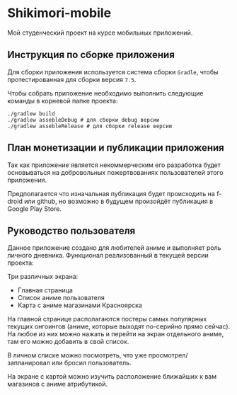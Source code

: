 # Shikimori-mobile

Мой студенческий проект на курсе мобильных приложений.

## Инструкция по сборке приложения

Для сборки приложения используется система сборки `Gradle`,
чтобы протестированная для сборки версия `7.5`.

Чтобы собрать приложение необходимо выполнить следующие команды
в корневой папке проекта:
```shell
./gradlew build
./gradlew assebleDebug # для сборки debug версии
./gradlew assebleRelease # для сборки release версии
```

## План монетизации и публикации приложения

Так как приложение является некоммерческим его разработка будет
основываться на добровольных пожертвованиях пользователей этого приложения.

Предполагается что изначальная публикация будет происходить на f-droid или github,
но возможно в будущем произойдёт публикация в Google Play Store.

## Руководство пользователя

Данное приложение создано для любителей аниме и выполняет роль личного дневника.
Функционал реализованный в текущей версии проекта:

Три различных экрана:
 - Главная страница
 - Список аниме пользователя
 - Карта с аниме магазинами Красноярска

На главной странице располагаются постеры самых популярных текущих онгоингов
(аниме, которые выходят по-серийно прямо сейчас). На любое из них можно нажать
и перейти на экран отдельного аниме, там его можно добавить в свой список.

В личном списке можно посмотреть, что уже просмотрел/запланировал
или бросил пользователь.

На экране с картой можно изучить расположение ближайших к вам магазинов с аниме атрибутикой.
